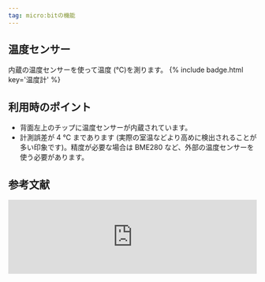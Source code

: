 ```yaml
---
tag: micro:bitの機能
---
```


## 温度センサー

内蔵の温度センサーを使って温度 (℃)を測ります。
{% include badge.html key='温度計' %}

## 利用時のポイント

- 背面左上のチップに温度センサーが内蔵されています。
- 計測誤差が 4 ℃ まであります (実際の室温などより高めに検出されることが多い印象です)。精度が必要な場合は BME280 など、外部の温度センサーを使う必要があります。

## 参考文献

<iframe title="Thermometer | micro:bit" src="https://hatenablog-parts.com/embed?url=https://microbit.org/projects/make-it-code-it/thermometer/" width="100%" height="150" frameborder="0" scrolling="no" loading="lazy"></iframe>
